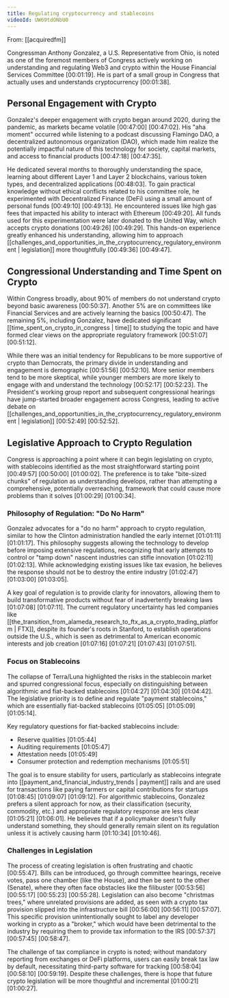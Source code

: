 ```yaml
---
title: Regulating cryptocurrency and stablecoins
videoId: UW69tdONbU0
---
```


From: [[acquiredfm]] <br/> 

Congressman Anthony Gonzalez, a U.S. Representative from Ohio, is noted as one of the foremost members of Congress actively working on understanding and regulating Web3 and crypto within the House Financial Services Committee <a class="yt-timestamp" data-t="00:01:19">[00:01:19]</a>. He is part of a small group in Congress that actually uses and understands cryptocurrency <a class="yt-timestamp" data-t="00:01:38">[00:01:38]</a>.

## Personal Engagement with Crypto

Gonzalez's deeper engagement with crypto began around 2020, during the pandemic, as markets became volatile <a class="yt-timestamp" data-t="00:47:00">[00:47:00]</a> <a class="yt-timestamp" data-t="00:47:02">[00:47:02]</a>. His "aha moment" occurred while listening to a podcast discussing Flamingo DAO, a decentralized autonomous organization (DAO), which made him realize the potentially impactful nature of this technology for society, capital markets, and access to financial products <a class="yt-timestamp" data-t="00:47:18">[00:47:18]</a> <a class="yt-timestamp" data-t="00:47:35">[00:47:35]</a>.

He dedicated several months to thoroughly understanding the space, learning about different Layer 1 and Layer 2 blockchains, various token types, and decentralized applications <a class="yt-timestamp" data-t="00:48:03">[00:48:03]</a>. To gain practical knowledge without ethical conflicts related to his committee role, he experimented with Decentralized Finance (DeFi) using a small amount of personal funds <a class="yt-timestamp" data-t="00:49:10">[00:49:10]</a> <a class="yt-timestamp" data-t="00:49:13">[00:49:13]</a>. He encountered issues like high gas fees that impacted his ability to interact with Ethereum <a class="yt-timestamp" data-t="00:49:20">[00:49:20]</a>. All funds used for this experimentation were later donated to the United Way, which accepts crypto donations <a class="yt-timestamp" data-t="00:49:26">[00:49:26]</a> <a class="yt-timestamp" data-t="00:49:29">[00:49:29]</a>. This hands-on experience greatly enhanced his understanding, allowing him to approach [[challenges_and_opportunities_in_the_cryptocurrency_regulatory_environment | legislation]] more thoughtfully <a class="yt-timestamp" data-t="00:49:36">[00:49:36]</a> <a class="yt-timestamp" data-t="00:49:47">[00:49:47]</a>.

## Congressional Understanding and Time Spent on Crypto

Within Congress broadly, about 90% of members do not understand crypto beyond basic awareness <a class="yt-timestamp" data-t="00:50:37">[00:50:37]</a>. Another 5% are on committees like Financial Services and are actively learning the basics <a class="yt-timestamp" data-t="00:50:47">[00:50:47]</a>. The remaining 5%, including Gonzalez, have dedicated significant [[time_spent_on_crypto_in_congress | time]] to studying the topic and have formed clear views on the appropriate regulatory framework <a class="yt-timestamp" data-t="00:51:07">[00:51:07]</a> <a class="yt-timestamp" data-t="00:51:12">[00:51:12]</a>.

While there was an initial tendency for Republicans to be more supportive of crypto than Democrats, the primary divide in understanding and engagement is demographic <a class="yt-timestamp" data-t="00:51:56">[00:51:56]</a> <a class="yt-timestamp" data-t="00:52:10">[00:52:10]</a>. More senior members tend to be more skeptical, while younger members are more likely to engage with and understand the technology <a class="yt-timestamp" data-t="00:52:17">[00:52:17]</a> <a class="yt-timestamp" data-t="00:52:23">[00:52:23]</a>. The President's working group report and subsequent congressional hearings have jump-started broader engagement across Congress, leading to active debate on [[challenges_and_opportunities_in_the_cryptocurrency_regulatory_environment | legislation]] <a class="yt-timestamp" data-t="00:52:49">[00:52:49]</a> <a class="yt-timestamp" data-t="00:52:52">[00:52:52]</a>.

## Legislative Approach to Crypto Regulation

Congress is approaching a point where it can begin legislating on crypto, with stablecoins identified as the most straightforward starting point <a class="yt-timestamp" data-t="00:49:57">[00:49:57]</a> <a class="yt-timestamp" data-t="00:50:00">[00:50:00]</a> <a class="yt-timestamp" data-t="01:00:02">[01:00:02]</a>. The preference is to take "bite-sized chunks" of regulation as understanding develops, rather than attempting a comprehensive, potentially overreaching, framework that could cause more problems than it solves <a class="yt-timestamp" data-t="01:00:29">[01:00:29]</a> <a class="yt-timestamp" data-t="01:00:34">[01:00:34]</a>.

### Philosophy of Regulation: "Do No Harm"

Gonzalez advocates for a "do no harm" approach to crypto regulation, similar to how the Clinton administration handled the early internet <a class="yt-timestamp" data-t="01:01:11">[01:01:11]</a> <a class="yt-timestamp" data-t="01:01:17">[01:01:17]</a>. This philosophy suggests allowing the technology to develop before imposing extensive regulations, recognizing that early attempts to control or "tamp down" nascent industries can stifle innovation <a class="yt-timestamp" data-t="01:02:11">[01:02:11]</a> <a class="yt-timestamp" data-t="01:02:13">[01:02:13]</a>. While acknowledging existing issues like tax evasion, he believes the response should not be to destroy the entire industry <a class="yt-timestamp" data-t="01:02:47">[01:02:47]</a> <a class="yt-timestamp" data-t="01:03:00">[01:03:00]</a> <a class="yt-timestamp" data-t="01:03:05">[01:03:05]</a>.

A key goal of regulation is to provide clarity for innovators, allowing them to build transformative products without fear of inadvertently breaking laws <a class="yt-timestamp" data-t="01:07:08">[01:07:08]</a> <a class="yt-timestamp" data-t="01:07:11">[01:07:11]</a>. The current regulatory uncertainty has led companies like [[the_transition_from_alameda_research_to_ftx_as_a_crypto_trading_platform | FTX]], despite its founder's roots in Stanford, to establish operations outside the U.S., which is seen as detrimental to American economic interests and job creation <a class="yt-timestamp" data-t="01:07:16">[01:07:16]</a> <a class="yt-timestamp" data-t="01:07:21">[01:07:21]</a> <a class="yt-timestamp" data-t="01:07:43">[01:07:43]</a> <a class="yt-timestamp" data-t="01:07:51">[01:07:51]</a>.

### Focus on Stablecoins

The collapse of Terra/Luna highlighted the risks in the stablecoin market and spurred congressional focus, especially on distinguishing between algorithmic and fiat-backed stablecoins <a class="yt-timestamp" data-t="01:04:27">[01:04:27]</a> <a class="yt-timestamp" data-t="01:04:30">[01:04:30]</a> <a class="yt-timestamp" data-t="01:04:42">[01:04:42]</a>. The legislative priority is to define and regulate "payment stablecoins," which are essentially fiat-backed stablecoins <a class="yt-timestamp" data-t="01:05:05">[01:05:05]</a> <a class="yt-timestamp" data-t="01:05:09">[01:05:09]</a> <a class="yt-timestamp" data-t="01:05:14">[01:05:14]</a>.

Key regulatory questions for fiat-backed stablecoins include:
*   Reserve qualities <a class="yt-timestamp" data-t="01:05:44">[01:05:44]</a>
*   Auditing requirements <a class="yt-timestamp" data-t="01:05:47">[01:05:47]</a>
*   Attestation needs <a class="yt-timestamp" data-t="01:05:49">[01:05:49]</a>
*   Consumer protection and redemption mechanisms <a class="yt-timestamp" data-t="01:05:51">[01:05:51]</a>

The goal is to ensure stability for users, particularly as stablecoins integrate into [[payment_and_financial_industry_trends | payment]] rails and are used for transactions like paying farmers or capital contributions for startups <a class="yt-timestamp" data-t="01:08:45">[01:08:45]</a> <a class="yt-timestamp" data-t="01:09:07">[01:09:07]</a> <a class="yt-timestamp" data-t="01:09:12">[01:09:12]</a>. For algorithmic stablecoins, Gonzalez prefers a silent approach for now, as their classification (security, commodity, etc.) and appropriate regulatory response are less clear <a class="yt-timestamp" data-t="01:05:21">[01:05:21]</a> <a class="yt-timestamp" data-t="01:06:01">[01:06:01]</a>. He believes that if a policymaker doesn't fully understand something, they should generally remain silent on its regulation unless it is actively causing harm <a class="yt-timestamp" data-t="01:10:34">[01:10:34]</a> <a class="yt-timestamp" data-t="01:10:46">[01:10:46]</a>.

### Challenges in Legislation

The process of creating legislation is often frustrating and chaotic <a class="yt-timestamp" data-t="00:55:47">[00:55:47]</a>. Bills can be introduced, go through committee hearings, receive votes, pass one chamber (like the House), and then be sent to the other (Senate), where they often face obstacles like the filibuster <a class="yt-timestamp" data-t="00:53:56">[00:53:56]</a> <a class="yt-timestamp" data-t="00:55:17">[00:55:17]</a> <a class="yt-timestamp" data-t="00:55:23">[00:55:23]</a> <a class="yt-timestamp" data-t="00:55:28">[00:55:28]</a>. Legislation can also become "christmas trees," where unrelated provisions are added, as seen with a crypto tax provision slipped into the infrastructure bill <a class="yt-timestamp" data-t="00:56:00">[00:56:00]</a> <a class="yt-timestamp" data-t="00:56:11">[00:56:11]</a> <a class="yt-timestamp" data-t="00:57:07">[00:57:07]</a>. This specific provision unintentionally sought to label any developer working in crypto as a "broker," which would have been detrimental to the industry by requiring them to provide tax information to the IRS <a class="yt-timestamp" data-t="00:57:37">[00:57:37]</a> <a class="yt-timestamp" data-t="00:57:45">[00:57:45]</a> <a class="yt-timestamp" data-t="00:58:47">[00:58:47]</a>.

The challenge of tax compliance in crypto is noted; without mandatory reporting from exchanges or DeFi platforms, users can easily break tax law by default, necessitating third-party software for tracking <a class="yt-timestamp" data-t="00:58:04">[00:58:04]</a> <a class="yt-timestamp" data-t="00:58:10">[00:58:10]</a> <a class="yt-timestamp" data-t="00:59:19">[00:59:19]</a>. Despite these challenges, there is hope that future crypto legislation will be more thoughtful and incremental <a class="yt-timestamp" data-t="01:00:21">[01:00:21]</a> <a class="yt-timestamp" data-t="01:00:27">[01:00:27]</a>.